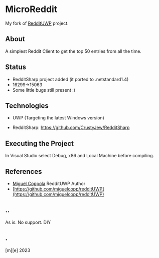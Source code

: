 # MicroReddit

My fork of [RedditUWP](https://github.com/miguelcopp/redditUWP) project.

## About 

A simplest Reddit Client to get the top 50 entries from all the time.

## Status
- RedditSharp project added (it ported to .netstandard1.4)
- 16299->15063
- Some little bugs still present :)

## Technologies

 - UWP (Targeting the latest Windows version)

 - RedditSharp: https://github.com/CrustyJew/RedditSharp
 
## Executing the Project

In Visual Studio select Debug, x86 and Local Machine before compiling.

## References
- [Miguel Coppola](https://github.com/miguelcopp) RedditUWP Author
- [https://github.com/miguelcopp/redditUWP](https://github.com/miguelcopp/redditUWP)

## ..
As is. No support. DIY

## .
[m][e] 2023
